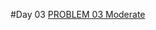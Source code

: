 #Day 03
<a href="https://www.codingninjas.com/studio/problems/reset-matrix_9616762">PROBLEM 03 Moderate</a>
